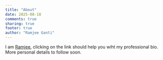 ```yaml
---
title: "About"
date: 2025-08-18
comments: true
sharing: true
footer: true
author: "Ramjee Ganti"
---
```


I am [Ramjee](https://www.linkedin.com/in/gantir/), clicking on the link should help you wiht my professional bio. More personal details to follow soon. 